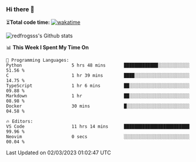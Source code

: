 ### Hi there 👋

⏳**Total code time:** [![wakatime](https://wakatime.com/badge/user/2cbd8003-b8b8-4565-92d7-ad9c23ff1846.svg)](https://wakatime.com/@2cbd8003-b8b8-4565-92d7-ad9c23ff1846)

<img src="https://github-readme-stats.vercel.app/api?username=redfrogsss&show_icons=true" alt="redfrogsss's Github stats"></img>

<!--START_SECTION:waka-->
📊 **This Week I Spent My Time On** 

```text
💬 Programming Languages: 
Python                   5 hrs 48 mins       █████████████░░░░░░░░░░░░   51.56 % 
C                        1 hr 39 mins        ████░░░░░░░░░░░░░░░░░░░░░   14.75 % 
TypeScript               1 hr 6 mins         ██░░░░░░░░░░░░░░░░░░░░░░░   09.88 % 
Markdown                 1 hr                ██░░░░░░░░░░░░░░░░░░░░░░░   08.98 % 
Docker                   30 mins             █░░░░░░░░░░░░░░░░░░░░░░░░   04.58 % 

🔥 Editors: 
VS Code                  11 hrs 14 mins      █████████████████████████   99.96 % 
Neovim                   0 secs              ░░░░░░░░░░░░░░░░░░░░░░░░░   00.04 % 
```


 Last Updated on 02/03/2023 01:02:47 UTC
<!--END_SECTION:waka-->
